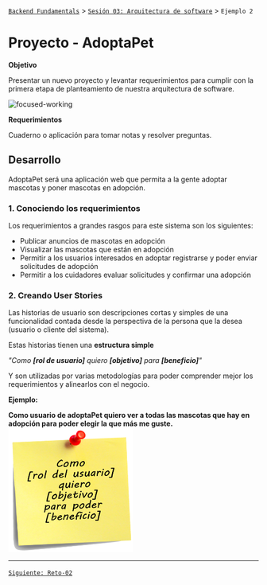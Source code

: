 [`Backend Fundamentals`](../../README.md) > [`Sesión 03: Arquitectura de software`](../README.md) > `Ejemplo 2`

# Proyecto - AdoptaPet

**Objetivo**

Presentar un nuevo proyecto y levantar requerimientos para cumplir con la primera etapa de planteamiento de nuestra arquitectura de software.

<img src="http://imgfz.com/i/uA61BWt.png" alt="focused-working" width="500">

**Requerimientos**

Cuaderno o aplicación para tomar notas y resolver preguntas.

## Desarrollo

AdoptaPet será una aplicación web que permita a la gente adoptar mascotas y poner mascotas en adopción.

### 1. Conociendo los requerimientos

Los requerimientos a grandes rasgos para este sistema son los siguientes:

- Publicar anuncios de mascotas en adopción
- Visualizar las mascotas que están en adopción
- Permitir a los usuarios interesados en adoptar registrarse y poder enviar solicitudes de adopción
- Permitir a los cuidadores evaluar solicitudes y confirmar una adopción

### 2. Creando User Stories

Las historias de usuario son descripciones cortas y simples de una funcionalidad contada desde la perspectiva de la persona que la desea (usuario o cliente del sistema). 

Estas historias tienen una **estructura simple**

*"Como **[rol de usuario]** quiero **[objetivo]** para **[beneficio]**"*

Y son utilizadas por varias metodologías para poder comprender mejor los requerimientos y alinearlos con el negocio.

**Ejemplo:**

**Como usuario de adoptaPet quiero ver a todas las mascotas que hay en adopción para poder elegir la que más me guste.**
<img src="img/PostItHistoriaUsuario.png" alt="PostItHistoriaUsuario"  height="250" width="250" > 

-------

[`Siguiente: Reto-02`](../Reto-02)
